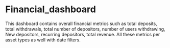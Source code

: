 # Financial_dashboard
This dashboard contains overall financial metrics such as total deposits, total withdrawals, total number of depositors, number of users withdrawing, New depositors, recurring depositors, total revenue. All these metrics per asset types as well with date filters.
